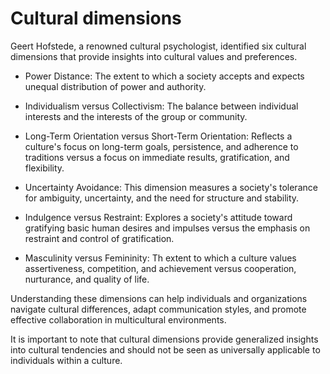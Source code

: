 # Cultural dimensions

Geert Hofstede, a renowned cultural psychologist, identified six cultural dimensions that provide insights into cultural values and preferences.

* Power Distance: The extent to which a society accepts and expects unequal distribution of power and authority.

* Individualism versus Collectivism: The balance between individual interests and the interests of the group or community.

* Long-Term Orientation versus Short-Term Orientation: Reflects a culture's focus on long-term goals, persistence, and adherence to traditions versus a focus on immediate results, gratification, and flexibility.

* Uncertainty Avoidance: This dimension measures a society's tolerance for ambiguity, uncertainty, and the need for structure and stability.

* Indulgence versus Restraint: Explores a society's attitude toward gratifying basic human desires and impulses versus the emphasis on restraint and control of gratification.

* Masculinity versus Femininity: Th extent to which a culture values assertiveness, competition, and achievement versus cooperation, nurturance, and quality of life.

Understanding these dimensions can help individuals and organizations navigate cultural differences, adapt communication styles, and promote effective collaboration in multicultural environments.

It is important to note that cultural dimensions provide generalized insights into cultural tendencies and should not be seen as universally applicable to individuals within a culture.
